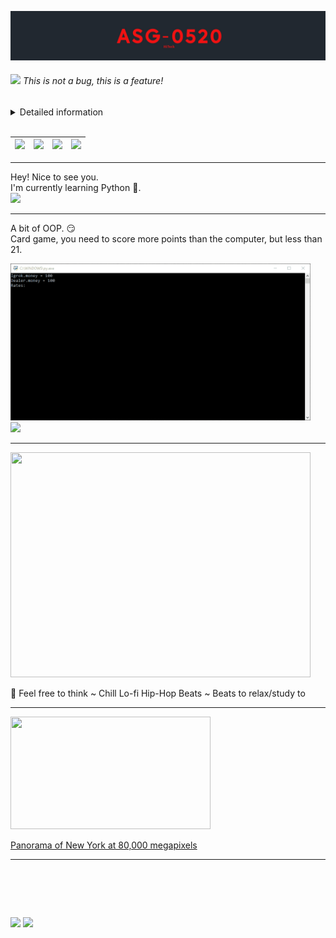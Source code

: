 <img src="https://github.com/ASG-0520/ASG-0520/blob/main/asg-00520.jpg"></br>

<h6><img src="https://slackmojis.com/emojis/8661-fast_meow_party/download" width="30"/> This is not a bug, this is a feature!</h6>

<details>
    <summary>Detailed information </summary>

        🏦City:       Saint-Petersburg
        🌎Languages:  English | Russian
        🍰Birthday:   20 may
        📞Telegramm:  @******
        📬Email:      will be soon...

</details>

<br>

|![](https://widewp.ru/images/cities/457.jpg)|![](https://lira-servis.ru/upload/iblock/266/5d71127085600a11bd687494.jpg)|![](https://vsthemes.org/uploads/posts/2018-02/1582031325_saint-petersburg-s_vsthemes_ru-51.jpg)|![](https://vsthemes.org/uploads/posts/2018-02/1582031325_saint-petersburg-s_vsthemes_ru-48.jpg)|
|-|-|-|-|

---

Hey! Nice to see you. <br>
I'm currently learning Python 🐍. <br>
<img src="https://slackmojis.com/emojis/9845-meow_heart/download" width = 50>

<!-- New posts: -->

---

A bit of OOP. 😏<br>
Card game, you need to score more points than the computer, but less than 21.

<img src="https://github.com/ASG-0520/Black_Jack/blob/master/21.gif" width="480"></a><br>
<a href="https://github.com/ASG-0520/Black_Jack"><img src="https://img.shields.io/static/v1?label=repository&message=.py&color=blue"></a>

---

<a href="https://www.youtube.com/watch?v=L075FL5iG_g" target="_blank"><img src="http://img.youtube.com/vi/L075FL5iG_g/0.jpg" width="480" height="360" border="0" /></a>

:musical_note: Feel free to think ~ Chill Lo-fi Hip-Hop Beats ~ Beats to relax/study to

---

<a href="https://www.earthcam.net/projects/empirestatebuilding/gigapixelpanorama/2021/"><img src="https://wallbox.ru/resize/1920x1080/wallpapers/main2/201714/149176052858ea759061a2b2.23493601.jpg" width="320" height="180"></a>

[Panorama of New York at 80,000 megapixels](https://www.earthcam.net/projects/empirestatebuilding/gigapixelpanorama/2021/)

---

# <br>

![](https://komarev.com/ghpvc/?username=test)  <a href="https://discord.gg/qxcXsNfNAb" target="_blank"><img src="https://img.shields.io/discord/159007470184955904?label=Discord&logo=Discord"></a>
 
